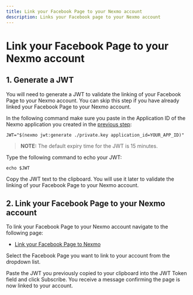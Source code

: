 ```yaml
---
title: Link your Facebook Page to your Nexmo account
description: Links your Facebook page to your Nexmo account
---
```


# Link your Facebook Page to your Nexmo account

## 1. Generate a JWT

You will need to generate a JWT to validate the linking of your Facebook Page to your Nexmo account. You can skip this step if you have already linked your Facebook Page to your Nexmo account.

In the following command make sure you paste in the Application ID of the Nexmo application you created in the [previous step](/task/sending-facebook-message-with-failover/olympus/create-application):

``` shell
JWT="$(nexmo jwt:generate ./private.key application_id=YOUR_APP_ID)"
```

> **NOTE:** The default expiry time for the JWT is 15 minutes.

Type the following command to echo your JWT:

``` shell
echo $JWT
```

Copy the JWT text to the clipboard. You will use it later to validate the linking of your Facebook Page to your Nexmo account.

## 2. Link your Facebook Page to your Nexmo account

To link your Facebook Page to your Nexmo account navigate to the following page:

* [Link your Facebook Page to Nexmo](https://static.nexmo.com/messenger/)

Select the Facebook Page you want to link to your account from the dropdown list.

Paste the JWT you previously copied to your clipboard into the JWT Token field and click Subscribe. You receive a message confirming the page is now linked to your account.
